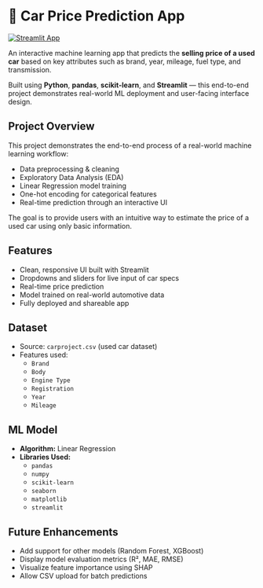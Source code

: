 # 🚗 Car Price Prediction App

[![Streamlit App](https://img.shields.io/badge/Live%20App-Click%20Here-brightgreen?style=for-the-badge&logo=streamlit)](https://car-price-prediction-aadil.streamlit.app/)

An interactive machine learning app that predicts the **selling price of a used car** based on key attributes such as brand, year, mileage, fuel type, and transmission.

Built using **Python**, **pandas**, **scikit-learn**, and **Streamlit** — this end-to-end project demonstrates real-world ML deployment and user-facing interface design.



##  Project Overview

This project demonstrates the end-to-end process of a real-world machine learning workflow:
- Data preprocessing & cleaning  
- Exploratory Data Analysis (EDA)  
- Linear Regression model training  
- One-hot encoding for categorical features  
- Real-time prediction through an interactive UI

The goal is to provide users with an intuitive way to estimate the price of a used car using only basic information.



##  Features

-  Clean, responsive UI built with Streamlit  
-  Dropdowns and sliders for live input of car specs  
-  Real-time price prediction  
-  Model trained on real-world automotive data  
-  Fully deployed and shareable app



##  Dataset

- Source: `carproject.csv` (used car dataset)
- Features used:
  - `Brand`
  - `Body`
  - `Engine Type`
  - `Registration`
  - `Year`
  - `Mileage`



##  ML Model

- **Algorithm:** Linear Regression
- **Libraries Used:**
  - `pandas`
  - `numpy`
  - `scikit-learn`
  - `seaborn`
  - `matplotlib`
  - `streamlit`



##  Future Enhancements

- Add support for other models (Random Forest, XGBoost)
- Display model evaluation metrics (R², MAE, RMSE)
- Visualize feature importance using SHAP
- Allow CSV upload for batch predictions

